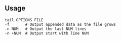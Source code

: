 ---
---

## Usage

```shell
tail OPTIONS FILE
-f       # Output appended data as the file grows
-n NUM   # Output the last NUM lines
-n +NUM  # Output start with line NUM
```
